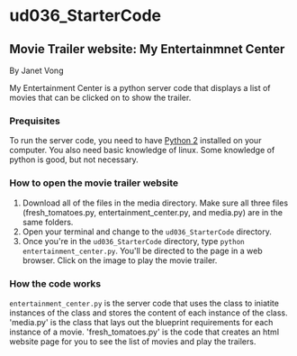# ud036_StarterCode 
## Movie Trailer website: My Entertainmnet Center

By Janet Vong

My Entertainment Center is a python server code that displays a list of movies that can be clicked on to show the trailer. 

### Prequisites

To run the server code, you need to have [Python 2]() installed on your computer. You also need basic knowledge of linux. Some knowledge of python is good, but not necessary.

### How to open the movie trailer website

1. Download all of the files in the media directory. Make sure all three files (fresh_tomatoes.py, entertainment_center.py, and media.py) are in the same folders. 
2. Open your terminal and change to the `ud036_StarterCode` directory.
3. Once you're in the `ud036_StarterCode` directory, type `python entertainment_center.py`. You'll be directed to the page in a web browser. Click on the image to play the movie trailer.  

### How the code works

`entertainment_center.py` is the server code that uses the class to iniatite instances of the class and stores the content of each instance of the class. 
'media.py' is the class that lays out the blueprint requirements for each instance of a movie.
'fresh_tomatoes.py' is the code that creates an html website page for you to see the list of movies and play the trailers.